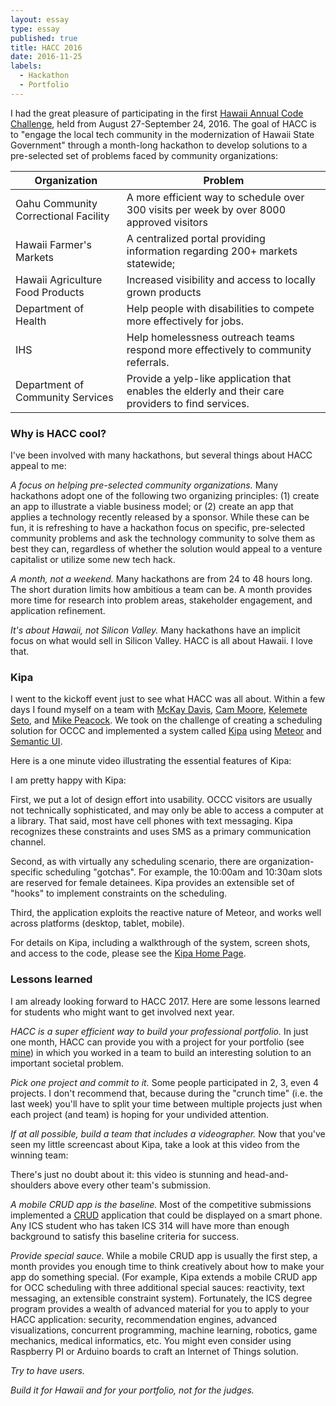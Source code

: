 ```yaml
---
layout: essay
type: essay
published: true
title: HACC 2016
date: 2016-11-25
labels:
  - Hackathon
  - Portfolio
---
```


I had the great pleasure of participating in the first [Hawaii Annual Code Challenge](energy-excelerator-2014.md), held from August 27-September 24, 2016.  The goal of HACC is to "engage the local tech community in the modernization of Hawaii State Government" through a month-long hackathon to develop solutions to a pre-selected set of problems faced by community organizations:

<table class="ui celled compact table">
<thead>
  <th>Organization</th>
  <th>Problem</th>
</thead>

<tbody>
  <tr><td>Oahu Community Correctional Facility</td>
      <td>A more efficient way to schedule over 300 visits per week by over 8000 approved visitors</td>
  </tr>
  <tr><td>Hawaii Farmer's Markets</td>
      <td>A centralized portal providing information regarding 200+ markets statewide;</td>
    </tr>
  <tr><td>Hawaii Agriculture Food Products</td>
       <td>Increased visibility and access to locally grown products</td>
  </tr>
  <tr><td>Department of Health</td>
      <td>Help people with disabilities to compete more effectively for jobs.</td>
  </tr>
  <tr><td>IHS</td>
      <td>Help homelessness outreach teams respond more effectively to community referrals.</td>
  </tr>
  <tr><td>Department of Community Services</td>
      <td>Provide a yelp-like application that enables the elderly and their care providers to find services.</td>
  </tr>
</tbody>
</table>

### Why is HACC cool?

I've been involved with many hackathons, but several things about HACC appeal to me:

*A focus on helping pre-selected community organizations.*  Many hackathons adopt one of the following two organizing principles: (1) create an app to illustrate a viable business model; or (2) create an app that applies a technology recently released by a sponsor. While these can be fun, it is refreshing to have a hackathon focus on specific, pre-selected community problems and ask the technology community to solve them as best they can, regardless of whether the solution would appeal to a venture capitalist or utilize some new tech hack.

*A month, not a weekend.* Many hackathons are from 24 to 48 hours long. The short duration limits how ambitious a team can be. A month provides more time for research into problem areas, stakeholder engagement, and application refinement.

*It's about Hawaii, not Silicon Valley.* Many hackathons have an implicit focus on what would sell in Silicon Valley. HACC is all about Hawaii. I love that.

### Kipa

I went to the kickoff event just to see what HACC was all about. Within a few days I found myself on a team with [McKay Davis](https://devpost.com/McKayDavis), [Cam Moore](https://cammoore.github.io/), [Kelemete Seto](https://www.linkedin.com/in/kelemeteseto), and [Mike Peacock](https://devpost.com/hawaiivet2vet). We took on the challenge of creating a scheduling solution for OCCC and implemented a system called [Kipa](https://hacc2016.github.io/teamkipa/) using [Meteor](http://www.meteor.com) and [Semantic UI](http://semantic-ui.com/).

Here is a one minute video illustrating the essential features of Kipa:

<div class="ui embed" data-source="youtube" data-id="COLaTvaCj7U" >
</div>

I am pretty happy with Kipa:

First, we put a lot of design effort into usability. OCCC visitors are usually not technically sophisticated, and may only be able to access a computer at a library. That said, most have cell phones with text messaging. Kipa recognizes these constraints and uses SMS as a primary communication channel.

Second, as with virtually any scheduling scenario, there are organization-specific scheduling "gotchas". For example, the 10:00am and 10:30am slots are reserved for female detainees.  Kipa provides an extensible set of "hooks" to implement constraints on the scheduling. 

Third, the application exploits the reactive nature of Meteor, and works well across platforms (desktop, tablet, mobile).

For details on Kipa, including a walkthrough of the system, screen shots, and access to the code, please see the [Kipa Home Page](https://hacc2016.github.io/teamkipa/).

### Lessons learned

I am already looking forward to HACC 2017. Here are some lessons learned for students who might want to get involved next year. 

*HACC is a super efficient way to build your professional portfolio.*  In just one month, HACC can provide you with a project for your portfolio (see [mine](/projects)) in which you worked in a team to build an interesting solution to  an important societal problem.  

*Pick one project and commit to it.*  Some people participated in 2, 3, even 4 projects.  I don't recommend that, because during the "crunch time" (i.e. the last week) you'll have to split your time between multiple projects just when each project (and team) is hoping for your undivided attention. 
 
*If at all possible, build a team that includes a videographer.* Now that you've seen my little screencast about Kipa, take a look at this video from the winning team:

<div class="ui embed" data-source="youtube" data-id="7QVtMXWaRBs" >
</div>

There's just no doubt about it: this video is stunning and head-and-shoulders above every other team's submission. 

*A mobile CRUD app is the baseline.*  Most of the competitive submissions implemented a [CRUD](https://en.wikipedia.org/wiki/Create,_read,_update_and_delete) application that could be displayed on a smart phone. Any ICS student who has taken ICS 314 will have more than enough background to satisfy this baseline criteria for success.
  
*Provide special sauce.*  While a mobile CRUD app is usually the first step, a month provides you enough time to think creatively about how to make your app do something special. (For example, Kipa extends a mobile CRUD app for OCC scheduling with three additional special sauces: reactivity, text messaging, an extensible constraint system). Fortunately, the ICS degree program provides a wealth of advanced material for you to apply to your HACC application: security, recommendation engines, advanced visualizations, concurrent programming, machine learning, robotics, game mechanics, medical informatics, etc. You might even consider using Raspberry PI or Arduino boards to craft an Internet of Things solution. 

*Try to have users.*  

*Build it for Hawaii and for your portfolio, not for the judges.* 








  
